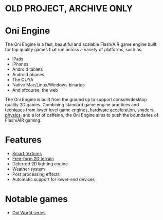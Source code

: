 OLD PROJECT, ARCHIVE ONLY
===

Oni Engine
===
The Oni Engine is a fast, beautiful and scalable Flash/AIR game engine built for top quality games that run across a variety of platforms, such as:

*	iPads
*	iPhones
*	Android tablets
*	Android phones
*	The OUYA
*	Native Mac/Linux/Windows binaries
*	And ofcourse, the web

The Oni Engine is built from the ground up to support console/desktop quality 2D games. Combining standard game engine practices and techiques from lower level game engines, [hardware acceleration](http://gamua.com/starling/), shaders, [physics](http://napephys.com/), and a lot of caffeine, the Oni Engine aims to push the boundaries of Flash/AIR gaming.

Features
===
*	[Smart textures](http://www.youtube.com/watch?feature=player_embedded&v=6qXzrqnizQo)
*	[Free-form 2D terrain](http://www.youtube.com/watch?v=d3SSBeVpaVE)
*	Deferred 2D lighting engine
*	Weather system
*	Post processing effects
*	Automatic support for lower-end devices

Notable games
===
*	[Oni World series](http://www.oniworld.co.uk/)
